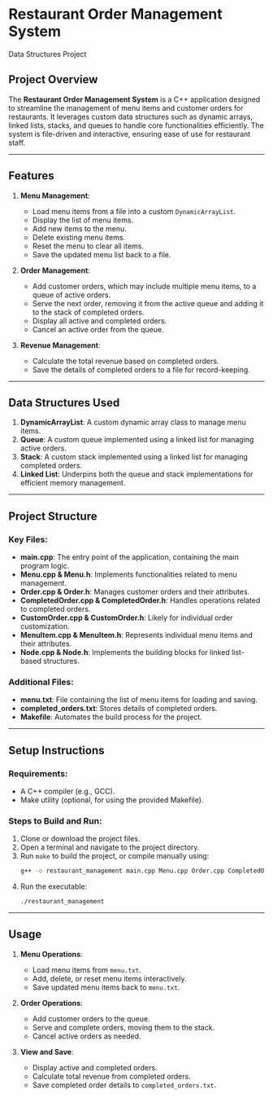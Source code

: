 # Restaurant Order Management System
Data Structures Project

## Project Overview
The **Restaurant Order Management System** is a C++ application designed to streamline the management of menu items and customer orders for restaurants. It leverages custom data structures such as dynamic arrays, linked lists, stacks, and queues to handle core functionalities efficiently. The system is file-driven and interactive, ensuring ease of use for restaurant staff.

---

## Features
1. **Menu Management**:
   - Load menu items from a file into a custom `DynamicArrayList`.
   - Display the list of menu items.
   - Add new items to the menu.
   - Delete existing menu items.
   - Reset the menu to clear all items.
   - Save the updated menu list back to a file.

2. **Order Management**:
   - Add customer orders, which may include multiple menu items, to a queue of active orders.
   - Serve the next order, removing it from the active queue and adding it to the stack of completed orders.
   - Display all active and completed orders.
   - Cancel an active order from the queue.

3. **Revenue Management**:
   - Calculate the total revenue based on completed orders.
   - Save the details of completed orders to a file for record-keeping.

---

## Data Structures Used
1. **DynamicArrayList**: A custom dynamic array class to manage menu items.
2. **Queue**: A custom queue implemented using a linked list for managing active orders.
3. **Stack**: A custom stack implemented using a linked list for managing completed orders.
4. **Linked List**: Underpins both the queue and stack implementations for efficient memory management.

---

## Project Structure

### Key Files:
- **main.cpp**: The entry point of the application, containing the main program logic.
- **Menu.cpp & Menu.h**: Implements functionalities related to menu management.
- **Order.cpp & Order.h**: Manages customer orders and their attributes.
- **CompletedOrder.cpp & CompletedOrder.h**: Handles operations related to completed orders.
- **CustomOrder.cpp & CustomOrder.h**: Likely for individual order customization.
- **MenuItem.cpp & MenuItem.h**: Represents individual menu items and their attributes.
- **Node.cpp & Node.h**: Implements the building blocks for linked list-based structures.

### Additional Files:
- **menu.txt**: File containing the list of menu items for loading and saving.
- **completed_orders.txt**: Stores details of completed orders.
- **Makefile**: Automates the build process for the project.

---

## Setup Instructions

### Requirements:
- A C++ compiler (e.g., GCC).
- Make utility (optional, for using the provided Makefile).

### Steps to Build and Run:
1. Clone or download the project files.
2. Open a terminal and navigate to the project directory.
3. Run `make` to build the project, or compile manually using:
   ```bash
   g++ -o restaurant_management main.cpp Menu.cpp Order.cpp CompletedOrder.cpp MenuItem.cpp Node.cpp CustomOrder.cpp
   ```
4. Run the executable:
   ```bash
   ./restaurant_management
   ```

---

## Usage
1. **Menu Operations**:
   - Load menu items from `menu.txt`.
   - Add, delete, or reset menu items interactively.
   - Save updated menu items back to `menu.txt`.

2. **Order Operations**:
   - Add customer orders to the queue.
   - Serve and complete orders, moving them to the stack.
   - Cancel active orders as needed.

3. **View and Save**:
   - Display active and completed orders.
   - Calculate total revenue from completed orders.
   - Save completed order details to `completed_orders.txt`.

